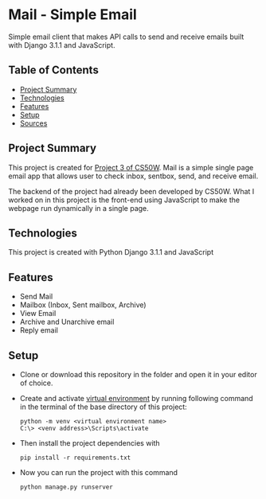 # Mail - Simple Email 
Simple email client that makes API calls to send and receive emails built with Django 3.1.1 and JavaScript.


## Table of Contents
- [Project Summary](#project-summary)
- [Technologies](#technologies)
- [Features](#features)
- [Setup](#setup)
- [Sources](#sources)


## Project Summary
This project is created for [Project 3 of CS50W](https://cs50.harvard.edu/web/2020/projects/3/mail/). Mail is a simple single page email app that allows user to check inbox, sentbox, send, and receive email.

The backend of the project had already been developed by CS50W. What I worked on in this project is the front-end using JavaScript to make the webpage run dynamically in a single page. 


## Technologies 
This project is created with Python Django 3.1.1 and JavaScript


## Features 
- Send Mail
- Mailbox (Inbox, Sent mailbox, Archive)
- View Email
- Archive and Unarchive email 
- Reply email 


## Setup 
- Clone or download this repository in the folder and open it in your editor of choice.
- Create and activate [virtual environment](https://docs.python.org/3.9/library/venv.html) by running following command in the terminal of the base directory of this project:

    ```
    python -m venv <virtual environment name>
    C:\> <venv address>\Scripts\activate
    ```

- Then install the project dependencies with
    ```
    pip install -r requirements.txt
    ```
- Now you can run the project with this command
    ```
    python manage.py runserver

    ```

